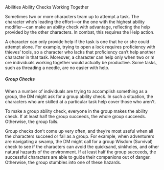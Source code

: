 Abilities
Ability Checks
Working Together
        <p>
          Sometimes two or more characters team up to attempt a task. The character who’s leading the effort—or the one with the highest ability modifier—can make an ability check with advantage, reflecting the help provided by the other characters. In combat, this requires the Help action.
        </p>
        <p>
          A character can only provide help if the task is one that he or she could attempt alone. For example, trying to open a lock requires proficiency with thieves’ tools, so a character who lacks that proficiency can’t help another character in that task. Moreover, a character can help only when two or m ore individuals working together would actually be productive. Some tasks, such as threading a needle, are no easier with help.
        </p>
        <h5>Group Checks</h5>
        <p>
          When a number of individuals are trying to accomplish something as a group, the DM might ask for a group ability check. In such a situation, the characters who are skilled at a particular task help cover those who aren't.
        </p>
        <p>
          To make a group ability check, everyone in the group makes the ability check. If at least half the group succeeds, the whole group succeeds. Otherwise, the group fails.
        </p>
        <p>
          Group checks don’t come up very often, and they’re most useful when all the characters succeed or fail as a group. For example, when adventurers are navigating a swamp, the DM might call for a group Wisdom (Survival) check to see if the characters can avoid the quicksand, sinkholes, and other natural hazards of the environment. If at least half the group succeeds, the successful characters are able to guide their companions out of danger. Otherwise, the group stumbles into one of these hazards.
        </p>